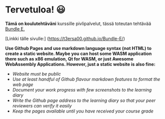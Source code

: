 # Tervetuloa! 😃

**Tämä on koulutehtäväni** kurssille pivlipalvelut, tässä toteutan tehtävää <ins> Bundle E. </ins>

[Linkki tälle sivulle:] (https://t3ersa00.github.io/Bundle-E/)

**Use Github Pages and use markdown language syntax (not HTML) to create a static website. Maybe you can host some WASM application there such as x86 emulation, Qt for WASM, or just Awesome WebAssembly Applications. 
However, just a static website is also fine:**

- _Website must be public_
- _Use at least handful of Github flavour markdown features to format the web page_
- _Document your work progress with few screenshots to the learning diary_
- _Write the Github page address to the learning diary so that your peer reviewers can verify it easily_
- _Keep the pages available until you have received your course grade_

